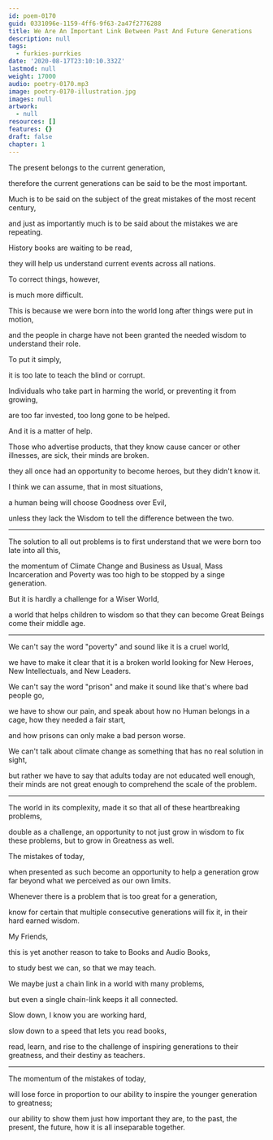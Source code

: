 ```yaml
---
id: poem-0170
guid: 0331096e-1159-4ff6-9f63-2a47f2776288
title: We Are An Important Link Between Past And Future Generations
description: null
tags:
  - furkies-purrkies
date: '2020-08-17T23:10:10.332Z'
lastmod: null
weight: 17000
audio: poetry-0170.mp3
image: poetry-0170-illustration.jpg
images: null
artwork:
  - null
resources: []
features: {}
draft: false
chapter: 1
---
```


The present belongs to the current generation,

therefore the current generations can be said to be the most important.

Much is to be said on the subject of the great mistakes of the most recent century,

and just as importantly much is to be said about the mistakes we are repeating.

History books are waiting to be read,

they will help us understand current events across all nations.

To correct things, however,

is much more difficult.

This is because we were born into the world long after things were put in motion,

and the people in charge have not been granted the needed wisdom to understand their role.

To put it simply,

it is too late to teach the blind or corrupt.

Individuals who take part in harming the world, or preventing it from growing,

are too far invested, too long gone to be helped.

And it is a matter of help.

Those who advertise products, that they know cause cancer or other illnesses, are sick, their minds are broken.

they all once had an opportunity to become heroes, but they didn't know it.

I think we can assume, that in most situations,

a human being will choose Goodness over Evil,

unless they lack the Wisdom to tell the difference between the two.

---

The solution to all out problems is to first understand that we were born too late into all this,

the momentum of Climate Change and Business as Usual, Mass Incarceration and Poverty was too high to be stopped by a singe generation.

But it is hardly a challenge for a Wiser World,

a world that helps children to wisdom so that they can become Great Beings come their middle age.

---

We can't say the word "poverty" and sound like it is a cruel world,

we have to make it clear that it is a broken world looking for New Heroes, New Intellectuals, and New Leaders.

We can't say the word "prison" and make it sound like that's where bad people go,

we have to show our pain, and speak about how no Human belongs in a cage, how they needed a fair start,

and how prisons can only make a bad person worse.

We can't talk about climate change as something that has no real solution in sight,

but rather we have to say that adults today are not educated well enough, their minds are not great enough to comprehend the scale of the problem.

---

The world in its complexity, made it so that all of these heartbreaking problems,

double as a challenge, an opportunity to not just grow in wisdom to fix these problems, but to grow in Greatness as well.

The mistakes of today,

when presented as such become an opportunity to help a generation grow far beyond what we perceived as our own limits.

Whenever there is a problem that is too great for a generation,

know for certain that multiple consecutive generations will fix it, in their hard earned wisdom.

My Friends,

this is yet another reason to take to Books and Audio Books,

to study best we can, so that we may teach.

We maybe just a chain link in a world with many problems,

but even a single chain-link keeps it all connected.

Slow down, I know you are working hard,

slow down to a speed that lets you read books,

read, learn, and rise to the challenge of inspiring generations to their greatness, and their destiny as teachers.

---

The momentum of the mistakes of today,

will lose force in proportion to our ability to inspire the younger generation to greatness;

our ability to show them just how important they are, to the past, the present, the future, how it is all inseparable together.
